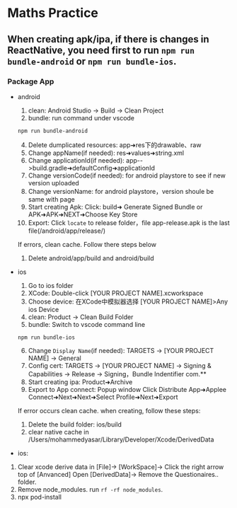 # Maths Practice
 
## When creating apk/ipa, if there is changes in ReactNative, you need first to run `npm run bundle-android` or `npm run bundle-ios`.

### Package App
* android
  1. clean: Android Studio -> Build -> Clean Project
  3. bundle: run command under vscode
   ```
   npm run bundle-android
   ```
  4. Delete dumplicated resources: app➜res下的drawable、raw
  5. Change appName(if needed): res➜values➜string.xml 
  6. Change applicationId(if needed): app-->build.gradle➜defaultConfig➜applicationId
  7. Change versionCode(if needed): for android playstore to see if new version uploaded
  8. Change versionName: for android playstore，version shoule be same with page
  9. Start creating Apk: Click: build➜ Generate Signed Bundle or APK➜APK➜NEXT➜Choose Key Store
  10. Export: Click `locate` to release folder，file app-release.apk is the last file(/android/app/release/)
   
  If errors, clean cache. Follow there steps below
  1. Delete android/app/build and android/build

* ios
  1. Go to ios folder
  2. XCode: Double-click [YOUR PROJECT NAME].xcworkspace
  3. Choose device: 在XCode中模拟器选择 [YOUR PROJECT NAME]>Any ios Device
  4. clean: Product -> Clean Build Folder
  5. bundle: Switch to vscode command line
   ```
   npm run bundle-ios
   ```
  6. Change `Display Name`(if needed): TARGETS -> [YOUR PROJECT NAME] -> General
  7. Config cert: TARGETS -> [YOUR PROJECT NAME] -> Signing & Capabilities -> Release -> Signing，Bundle Indentifier com.**
  8. Start creating ipa: Product➜Archive
  9. Export to App connect: Popup window Click Distribute App➜Applee Connect➜Next➜Next➜Select Profile➜Next➜Export

  If error occurs clean cache. when creating, follow these steps:
  1. Delete the build folder: ios/build
  2. clear native cache in /Users/mohammedyasar/Library/Developer/Xcode/DerivedData


* ios:
1. Clear xcode derive data in [File]-> [WorkSpace]-> Click the right arrow top of [Anvanced]
   Open [DerivedData]-> Remove the Questionaires.. folder.
2. Remove node_modules. run `rf -rf node_modules`.
3. npx pod-install